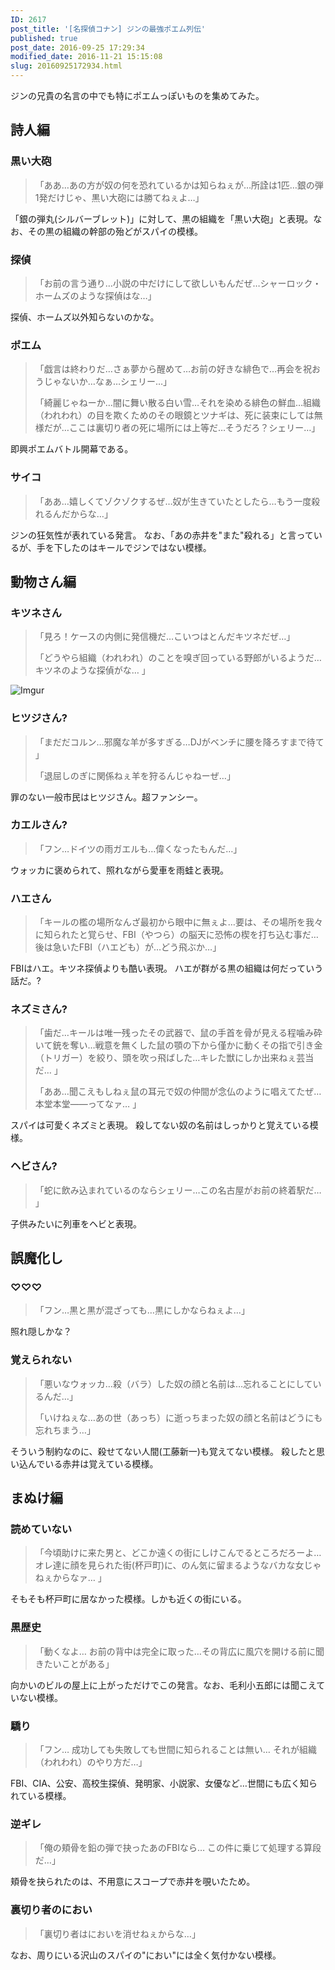 ```yaml
---
ID: 2617
post_title: '[名探偵コナン] ジンの最強ポエム列伝'
published: true
post_date: 2016-09-25 17:29:34
modified_date: 2016-11-21 15:15:08
slug: 20160925172934.html
---
```

ジンの兄貴の名言の中でも特にポエムっぽいものを集めてみた。
<!--more-->

<h2>詩人編</h2>

<h3>黒い大砲</h3>

<blockquote>
  「ああ…あの方が奴の何を恐れているかは知らねぇが…所詮は1匹…銀の弾1発だけじゃ、黒い大砲には勝てねぇよ…」
</blockquote>

「銀の弾丸(シルバーブレット)」に対して、黒の組織を「黒い大砲」と表現。なお、その黒の組織の幹部の殆どがスパイの模様。

<h3>探偵</h3>

<blockquote>
  「お前の言う通り…小説の中だけにして欲しいもんだぜ…シャーロック・ホームズのような探偵はな…」
</blockquote>

探偵、ホームズ以外知らないのかな。

<h3>ポエム</h3>

<blockquote>
  「戯言は終わりだ…さぁ夢から醒めて…お前の好きな緋色で…再会を祝おうじゃないか…なぁ…シェリー…」
   
  「綺麗じゃねーか…闇に舞い散る白い雪…それを染める緋色の鮮血…組織（われわれ）の目を欺くためのその眼鏡とツナギは、死に装束にしては無様だが…ここは裏切り者の死に場所には上等だ…そうだろ？シェリー…」
</blockquote>

即興ポエムバトル開幕である。

<h3>サイコ</h3>

<blockquote>
  「ああ…嬉しくてゾクゾクするぜ…奴が生きていたとしたら…もう一度殺れるんだからな…」
</blockquote>

ジンの狂気性が表れている発言。
なお、「あの赤井を"また"殺れる」と言っているが、手を下したのはキールでジンではない模様。

<h2>動物さん編</h2>

<h3>キツネさん</h3>

<blockquote>
  「見ろ！ケースの内側に発信機だ…こいつはとんだキツネだぜ…」
   
  「どうやら組織（われわれ）のことを嗅ぎ回っている野郎がいるようだ…キツネのような探偵がな… 」
</blockquote>

<img src="https://i.imgur.com/yFONz6Z.png" alt="Imgur" />

<h3>ヒツジさん?</h3>

<blockquote>
  「まだだコルン…邪魔な羊が多すぎる…DJがベンチに腰を降ろすまで待て 」
  
  「退屈しのぎに関係ねぇ羊を狩るんじゃねーぜ…」
</blockquote>

罪のない一般市民はヒツジさん。超ファンシー。

<h3>カエルさん?</h3>

<blockquote>
  「フン…ドイツの雨ガエルも…偉くなったもんだ…」
</blockquote>

ウォッカに褒められて、照れながら愛車を雨蛙と表現。

<h3>ハエさん</h3>

<blockquote>
  「キールの檻の場所なんざ最初から眼中に無ぇよ…要は、その場所を我々に知られたと覚らせ、FBI（やつら）の脳天に恐怖の楔を打ち込む事だ…後は急いたFBI（ハエども）が…どう飛ぶか…」
</blockquote>

FBIはハエ。キツネ探偵よりも酷い表現。
ハエが群がる黒の組織は何だっていう話だ。?

<h3>ネズミさん?</h3>

<blockquote>
  「歯だ…キールは唯一残ったその武器で、鼠の手首を骨が見える程噛み砕いて銃を奪い…戦意を無くした鼠の顎の下から僅かに動くその指で引き金（トリガー）を絞り、頭を吹っ飛ばした…キレた獣にしか出来ねぇ芸当だ… 」
  
  「ああ…聞こえもしねぇ鼠の耳元で奴の仲間が念仏のように唱えてたぜ…本堂本堂――ってなァ… 」
</blockquote>

スパイは可愛くネズミと表現。
殺してない奴の名前はしっかりと覚えている模様。

<h3>ヘビさん?</h3>

<blockquote>
  「蛇に飲み込まれているのならシェリー…この名古屋がお前の終着駅だ… 」
</blockquote>

子供みたいに列車をヘビと表現。

<h2>誤魔化し</h2>

<h3>♡♡♡</h3>

<blockquote>
  「フン…黒と黒が混ざっても…黒にしかならねぇよ…」
</blockquote>

照れ隠しかな？

<h3>覚えられない</h3>

<blockquote>
  「悪いなウォッカ…殺（バラ）した奴の顔と名前は…忘れることにしているんだ…」
   
  「いけねぇな…あの世（あっち）に逝っちまった奴の顔と名前はどうにも忘れちまう…」
</blockquote>

そういう制約なのに、殺せてない人間(工藤新一)も覚えてない模様。
殺したと思い込んでいる赤井は覚えている模様。

<h2>まぬけ編</h2>

<h3>読めていない</h3>

<blockquote>
  「今頃助けに来た男と、どこか遠くの街にしけこんでるところだろーよ… オレ達に顔を見られた街(杯戸町)に、のん気に留まるようなバカな女じゃねぇからなァ… 」
</blockquote>

そもそも杯戸町に居なかった模様。しかも近くの街にいる。

<h3>黒歴史</h3>

<blockquote>
  「動くなよ… お前の背中は完全に取った…その背広に風穴を開ける前に聞きたいことがある」
</blockquote>

向かいのビルの屋上に上がっただけでこの発言。なお、毛利小五郎には聞こえていない模様。

<h3>驕り</h3>

<blockquote>
  「フン… 成功しても失敗しても世間に知られることは無い… それが組織（われわれ）のやり方だ…」
</blockquote>

FBI、CIA、公安、高校生探偵、発明家、小説家、女優など…世間にも広く知られている模様。

<h3>逆ギレ</h3>

<blockquote>
  「俺の頬骨を鉛の弾で抉ったあのFBIなら… この件に乗じて処理する算段だ…」
</blockquote>

頬骨を抉られたのは、不用意にスコープで赤井を覗いたため。

<h3>裏切り者のにおい</h3>

<blockquote>
  「裏切り者はにおいを消せねぇからな…」
</blockquote>

なお、周りにいる沢山のスパイの"におい"には全く気付かない模様。